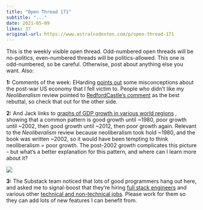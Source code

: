 ```yaml
---
title: "Open Thread 171"
subtitle: "..."
date: 2021-05-09
likes: 37
original-url: https://www.astralcodexten.com/p/open-thread-171
---
```

This is the weekly visible open thread. Odd-numbered open threads will be no-politics, even-numbered threads will be politics-allowed. This one is odd-numbered, so be careful. Otherwise, post about anything else you want. Also:

 **1:** Comments of the week: EHarding [points out](https://astralcodexten.substack.com/p/book-review-a-brief-history-of-neoliberalism#comment-1893923) some misconceptions about the post-war US economy that I fell victim to. People who didn’t like my _Neoliberalism_ review pointed to [RedfordCastle’s comment](https://astralcodexten.substack.com/p/book-review-a-brief-history-of-neoliberalism#comment-1894176) as the best rebuttal, so check that out for the other side. 

**2:** And Jack links to [graphs of GDP growth in various world regions](https://astralcodexten.substack.com/p/book-review-a-brief-history-of-neoliberalism#comment-1893785) , showing that a common pattern is good growth until ~1980, poor growth until ~2002, then good growth until ~2012, then poor growth again. Relevant to the _Neoliberalism_ review because neoliberalism took hold ~1980, and the book was written ~2002, so it would have been tempting to think neoliberalism = poor growth. The post-2002 growth complicates this picture - but what’s a better explanation for this pattern, and where can I learn more about it?

[![](https://substackcdn.com/image/fetch/w_1456,c_limit,f_auto,q_auto:good,fl_progressive:steep/https%3A%2F%2Fbucketeer-e05bbc84-baa3-437e-9518-adb32be77984.s3.amazonaws.com%2Fpublic%2Fimages%2Fdb16d326-850a-40e3-8e2f-00193f04bcea_1658x1023.png)](https://substackcdn.com/image/fetch/f_auto,q_auto:good,fl_progressive:steep/https%3A%2F%2Fbucketeer-e05bbc84-baa3-437e-9518-adb32be77984.s3.amazonaws.com%2Fpublic%2Fimages%2Fdb16d326-850a-40e3-8e2f-00193f04bcea_1658x1023.png)

 **3:** The Substack team noticed that lots of good programmers hang out here, and asked me to signal-boost that they’re hiring [full stack engineers](https://jobs.lever.co/substackinc/69f5ed72-9a51-404d-9db1-20aedb329798) and various other [technical and non-technical jobs](https://substack.com/jobs). Please work for them so they can add lots of new features I can benefit from.
